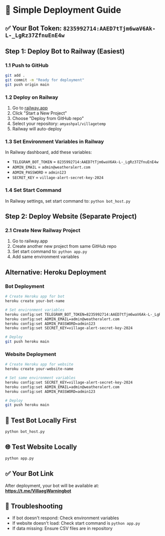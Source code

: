 # 🚀 Simple Deployment Guide

## ✅ Your Bot Token: `8235992714:AAED7tTjm6waV6Ak-L-_LgRz37ZfnuEnE4w`

## Step 1: Deploy Bot to Railway (Easiest)

### 1.1 Push to GitHub
```bash
git add .
git commit -m "Ready for deployment"
git push origin main
```

### 1.2 Deploy on Railway
1. Go to [railway.app](https://railway.app)
2. Click "Start a New Project"
3. Choose "Deploy from GitHub repo"
4. Select your repository: `amyashpal/villagetemp`
5. Railway will auto-deploy

### 1.3 Set Environment Variables in Railway
In Railway dashboard, add these variables:
- `TELEGRAM_BOT_TOKEN` = `8235992714:AAED7tTjm6waV6Ak-L-_LgRz37ZfnuEnE4w`
- `ADMIN_EMAIL` = `admin@weatheralert.com`
- `ADMIN_PASSWORD` = `admin123`
- `SECRET_KEY` = `village-alert-secret-key-2024`

### 1.4 Set Start Command
In Railway settings, set start command to: `python bot_host.py`

## Step 2: Deploy Website (Separate Project)

### 2.1 Create New Railway Project
1. Go to railway.app
2. Create another new project from same GitHub repo
3. Set start command to: `python app.py`
4. Add same environment variables

## Alternative: Heroku Deployment

### Bot Deployment
```bash
# Create Heroku app for bot
heroku create your-bot-name

# Set environment variables
heroku config:set TELEGRAM_BOT_TOKEN=8235992714:AAED7tTjm6waV6Ak-L-_LgRz37ZfnuEnE4w
heroku config:set ADMIN_EMAIL=admin@weatheralert.com
heroku config:set ADMIN_PASSWORD=admin123
heroku config:set SECRET_KEY=village-alert-secret-key-2024

# Deploy
git push heroku main
```

### Website Deployment
```bash
# Create Heroku app for website
heroku create your-website-name

# Set same environment variables
heroku config:set SECRET_KEY=village-alert-secret-key-2024
heroku config:set ADMIN_EMAIL=admin@weatheralert.com
heroku config:set ADMIN_PASSWORD=admin123

# Deploy
git push heroku main
```

## 🧪 Test Bot Locally First
```bash
python bot_host.py
```

## 🌐 Test Website Locally
```bash
python app.py
```

## ✅ Your Bot Link
After deployment, your bot will be available at:
**https://t.me/VillaegWarningbot**

## 🔧 Troubleshooting
- If bot doesn't respond: Check environment variables
- If website doesn't load: Check start command is `python app.py`
- If data missing: Ensure CSV files are in repository